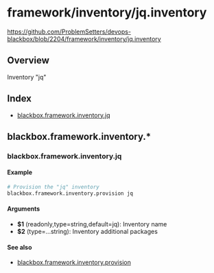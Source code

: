 # framework/inventory/jq.inventory

https://github.com/ProblemSetters/devops-blackbox/blob/2204/framework/inventory/jq.inventory

## Overview

Inventory "jq"

## Index

* [blackbox.framework.inventory.jq](#blackboxframeworkinventoryjq)

## blackbox.framework.inventory.*

### blackbox.framework.inventory.jq

#### Example

```bash
# Provision the "jq" inventory
blackbox.framework.inventory.provision jq
```

#### Arguments

* **$1** (readonly,type=string,default=jq): Inventory name
* **$2** (type=...string): Inventory additional packages

#### See also

* [blackbox.framework.inventory.provision](#blackboxframeworkinventoryprovision)

